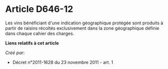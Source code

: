 # Article D646-12

Les vins bénéficiant d'une indication géographique protégée sont produits à partir de raisins récoltés exclusivement dans la
zone géographique définie dans chaque cahier des charges.

**Liens relatifs à cet article**

_Créé par_:

  - Décret n°2011-1628 du 23 novembre 2011 - art. 1
